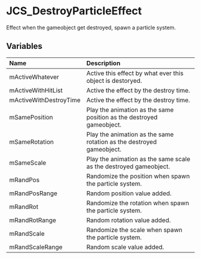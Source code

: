 # JCS_DestroyParticleEffect

Effect when the gameobject get destroyed, spawn a particle system.

## Variables

| Name | Description |
|:---|:---|
| mActiveWhatever | Active this effect by what ever this object is destoryed. |
| mActiveWithHitList | Active the effect by the destroy time. |
| mActiveWithDestroyTime | Active the effect by the destroy time. |
| mSamePosition | Play the animation as the same position as the destroyed gameobject. |
| mSameRotation | Play the animation as the same rotation as the destroyed gameobject. |
| mSameScale | Play the animation as the same scale as the destroyed gameobject. |
| mRandPos | Randomize the position when spawn the particle system. |
| mRandPosRange | Random position value added. |
| mRandRot | Randomize the rotation when spawn the particle system. |
| mRandRotRange | Random rotation value added. |
| mRandScale | Randomize the scale when spawn the particle system. |
| mRandScaleRange | Random scale value added. |
